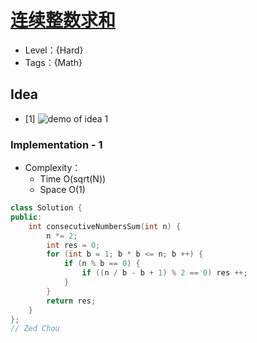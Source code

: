 # [连续整数求和](https://leetcode.cn/problems/consecutive-numbers-sum/)

- Level：{Hard}
- Tags：{Math}

## Idea

- [1] ![demo of idea 1](https://pic.imgdb.cn/item/629c1f3e09475431295ebbc6.jpg)

### Implementation - 1

- Complexity：
  - Time O(sqrt(N))
  - Space O(1)

``` c++
class Solution {
public:
    int consecutiveNumbersSum(int n) {
        n *= 2;
        int res = 0;
        for (int b = 1; b * b <= n; b ++) {
            if (n % b == 0) {
                if ((n / b - b + 1) % 2 == 0) res ++;
            }
        }
        return res;
    }
};
// Zed Chou
```

